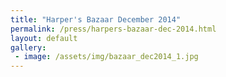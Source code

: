 ```yaml
---
title: "Harper's Bazaar December 2014"
permalink: /press/harpers-bazaar-dec-2014.html
layout: default
gallery:
 - image: /assets/img/bazaar_dec2014_1.jpg
---
```


